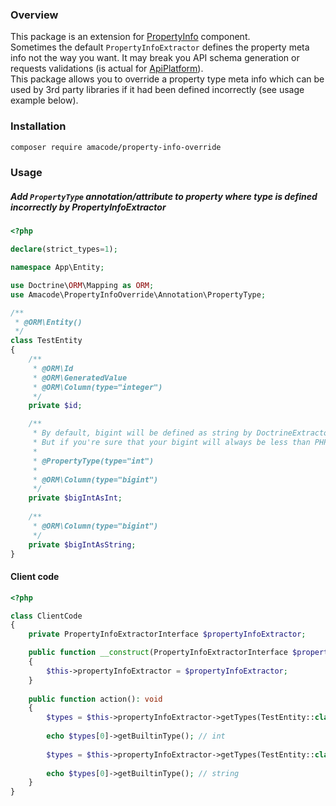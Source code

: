 ### Overview
This package is an extension for [PropertyInfo](https://github.com/symfony/property-info) component.  
Sometimes the default `PropertyInfoExtractor` defines the property meta info not the way you want. It may break you API schema generation or requests validations (is actual for [ApiPlatform](https://api-platform.com/)).  
This package allows you to override a property type meta info which can be used by 3rd party libraries if it had been defined incorrectly (see usage example below).

### Installation
```bash
composer require amacode/property-info-override
```

### Usage
##### Add `PropertyType` annotation/attribute to property where type is defined incorrectly by PropertyInfoExtractor
```php
<?php

declare(strict_types=1);

namespace App\Entity;

use Doctrine\ORM\Mapping as ORM;
use Amacode\PropertyInfoOverride\Annotation\PropertyType;

/**
 * @ORM\Entity()
 */
class TestEntity
{
    /**
     * @ORM\Id
     * @ORM\GeneratedValue
     * @ORM\Column(type="integer")
     */
    private $id;

    /**
     * By default, bigint will be defined as string by DoctrineExtractor because it can be bigger than PHP_INT_MAX in 32-bit systems.
     * But if you're sure that your bigint will always be less than PHP_INT_MAX, you can override type manually.
     * 
     * @PropertyType(type="int")
     *
     * @ORM\Column(type="bigint")
     */
    private $bigIntAsInt;
    
    /**
     * @ORM\Column(type="bigint")
     */
    private $bigIntAsString;
}
```

#### Client code
```php
<?php

class ClientCode
{
    private PropertyInfoExtractorInterface $propertyInfoExtractor;

    public function __construct(PropertyInfoExtractorInterface $propertyInfoExtractor)
    {
        $this->propertyInfoExtractor = $propertyInfoExtractor;
    }
    
    public function action(): void
    {
        $types = $this->propertyInfoExtractor->getTypes(TestEntity::class, 'bigIntAsInt');
        
        echo $types[0]->getBuiltinType(); // int
        
        $types = $this->propertyInfoExtractor->getTypes(TestEntity::class, 'bigIntAsString');
        
        echo $types[0]->getBuiltinType(); // string
    }
}
```
